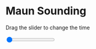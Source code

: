 <h1>Maun Sounding</h1>
<p>Drag the slider to change the time</p>

<div class="slidecontainer">
<input oninput='setImage(this)' class="slider" type="range" min="0" max="4" value="0" step="1" />
<img id='img'/>
</div>

<script>
var img = document.getElementById('img');
var img_array = ['/assets/images/skwt/skd_maun_wrfout_d01_2020-04-29_12:00:00.png',
'/assets/images/skwt/skd_maun_wrfout_d01_2020-04-29_18:00:00.png',
'/assets/images/skwt/skd_maun_wrfout_d01_2020-04-30_00:00:00.png',
'/assets/images/skwt/skd_maun_wrfout_d01_2020-04-30_06:00:00.png',];
function setImage(obj)
{
        var value = obj.value;
        img.src = img_array[value];

}
</script>
